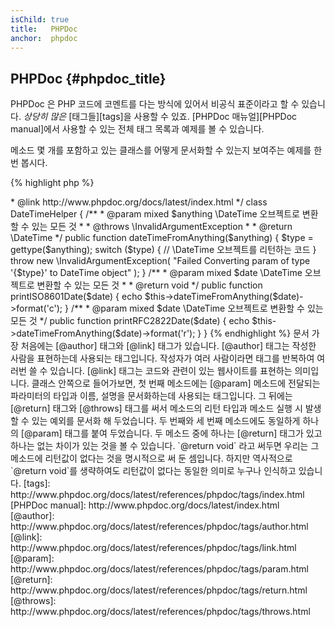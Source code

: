 ```yaml
---
isChild: true
title:   PHPDoc
anchor:  phpdoc
---
```


## PHPDoc {#phpdoc_title}

PHPDoc 은 PHP 코드에 코멘트를 다는 방식에 있어서 비공식 표준이라고 할 수 있습니다. *상당히 많은* [태그들][tags]을
사용할 수 있죠. [PHPDoc 매뉴얼][PHPDoc manual]에서 사용할 수 있는 전체 태그 목록과 예제를 볼 수 있습니다.

메소드 몇 개를 포함하고 있는 클래스를 어떻게 문서화할 수 있는지 보여주는 예제를 한 번 봅시다.

{% highlight php %}
<?php
/**
 * @author A Name <a.name@example.com>
 * @link http://www.phpdoc.org/docs/latest/index.html
 */
class DateTimeHelper
{
    /**
     * @param mixed $anything \DateTime 오브젝트로 변환할 수 있는 모든 것
     *
     * @throws \InvalidArgumentException
     *
     * @return \DateTime
     */
    public function dateTimeFromAnything($anything)
    {
        $type = gettype($anything);

        switch ($type) {
            // \DateTime 오브젝트를 리턴하는 코드
        }

        throw new \InvalidArgumentException(
            "Failed Converting param of type '{$type}' to DateTime object"
        );
    }

    /**
     * @param mixed $date \DateTime 오브젝트로 변환할 수 있는 모든 것
     *
     * @return void
     */
    public function printISO8601Date($date)
    {
        echo $this->dateTimeFromAnything($date)->format('c');
    }

    /**
     * @param mixed $date \DateTime 오브젝트로 변환할 수 있는 모든 것
     */
    public function printRFC2822Date($date)
    {
        echo $this->dateTimeFromAnything($date)->format('r');
    }
}
{% endhighlight %}

문서 가장 처음에는 [@author] 태그와 [@link] 태그가 있습니다. [@author] 태그는 작성한 사람을 표현하는데 사용되는
태그입니다. 작성자가 여러 사람이라면 태그를 반복하여 여러번 쓸 수 있습니다. [@link] 태그는 코드와
관련이 있는 웹사이트를 표현하는 의미입니다.

클래스 안쪽으로 들어가보면, 첫 번째 메소드에는 [@param] 메소드에 전달되는 파라미터의 타입과 이름, 설명을 문서화하는데
사용되는 태그입니다. 그 뒤에는 [@return] 태그와 [@throws] 태그를 써서 메소드의 리턴 타입과 메소드 실행 시 발생할 수
있는 예외를 문서화 해 두었습니다.

두 번째와 세 번째 메소드에도 동일하게 하나의 [@param] 태그를 붙여 두었습니다. 두 메소드 중에 하나는 [@return] 태그가
있고 하나는 없는 차이가 있는 것을 볼 수 있습니다. `@return void` 라고 써두면 우리는 그 메소드에 리턴값이 없다는 것을
명시적으로 써 둔 셈입니다. 하지만 역사적으로 `@return void`를 생략하여도 리턴값이 없다는 동일한 의미로 누구나 인식하고
있습니다.


[tags]: http://www.phpdoc.org/docs/latest/references/phpdoc/tags/index.html
[PHPDoc manual]: http://www.phpdoc.org/docs/latest/index.html
[@author]: http://www.phpdoc.org/docs/latest/references/phpdoc/tags/author.html
[@link]: http://www.phpdoc.org/docs/latest/references/phpdoc/tags/link.html
[@param]: http://www.phpdoc.org/docs/latest/references/phpdoc/tags/param.html
[@return]: http://www.phpdoc.org/docs/latest/references/phpdoc/tags/return.html
[@throws]: http://www.phpdoc.org/docs/latest/references/phpdoc/tags/throws.html
